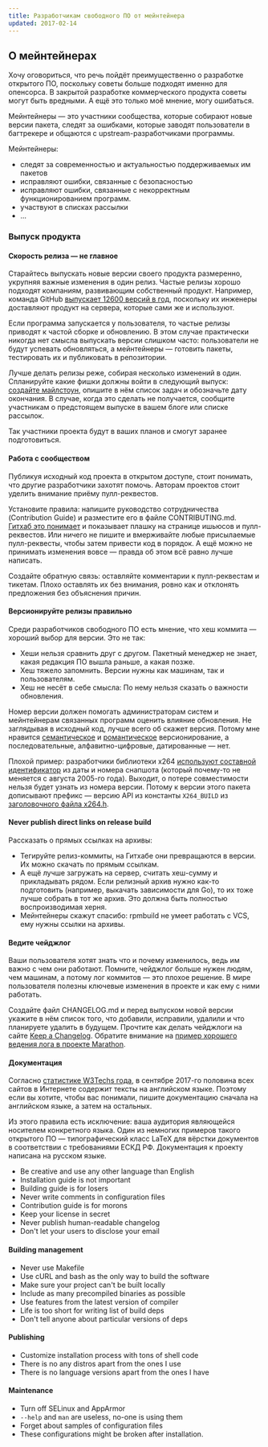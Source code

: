 ```yaml
---
title: Разработчикам свободного ПО от мейнтейнера
updated: 2017-02-14
---
```


## О мейнтейнерах

Хочу оговориться, что речь пойдёт преимущественно о разработке открытого ПО,
поскольку советы больше подходят именно для опенсорса. В закрытой разработке
коммерческого продукта советы могут быть вредными. А ещё это только моё мнение,
могу ошибаться.

Мейнтейнеры — это участники сообщества, которые собирают новые версии пакета,
следят за ошибками, которые заводят пользователи в багтрекере и
общаются с upstream-разработчиками программы.

Мейнтейнеры:
- следят за современностью и актуальностью поддерживаемых им пакетов
- исправляют ошибки, связанные с безопасностью
- исправляют ошибки, связанные с некорректным функционированием программ.
- участвуют в списках рассылки
- ...

### Выпуск продукта

#### Скорость релиза — не главное

Старайтесь выпускать новые версии своего продукта размеренно, укрупняя важные изменения в один релиз. Частые релизы хорошо подходят компаниям, развивающим собственный продукт. Например, команда GitHub [выпускает 12600 версий в год](https://github.com/blog/1241-deploying-at-github), поскольку их инженеры доставляют продукт на сервера, которые сами же и используют.

Если программа запускается у пользователя, то частые релизы приводят к частой сборке и обновлению. В этом случае практически никогда нет смысла выпускать версии слишком часто: пользователи не будут успевать обновляться, а мейнтейнеры — готовить пакеты, тестировать их и публиковать в репозитории.

Лучше делать релизы реже, собирая несколько изменений в один. Спланируйте какие фишки должны войти
в следующий выпуск: [создайте майлстоун](https://help.github.com/articles/about-milestones/), опишите в нём список задач и обозначьте дату окончания. В случае, когда это сделать не получается, сообщите участникам о предстоящем выпуске в вашем блоге или списке рассылок.

Так участники проекта будут в ваших планов и смогут заранее подготовиться.

#### Работа с сообществом

Публикуя исходный код проекта в открытом доступе, стоит понимать, что другие разработчики захотят помочь. Авторам проектов стоит уделить внимание приёму пулл-реквестов.

Установите правила: напишите руководство сотрудничества (Contribution Guide) и разместите его в файле CONTRIBUTING.md. [Гитхаб это понимает](https://help.github.com/articles/setting-guidelines-for-repository-contributors/) и показывает плашку на странице ишьюсов и пулл-реквестов. Или ничего не пишите и вмерживайте любые присылаемые пулл-реквесты, чтобы затем привести код в порядок. А ещё можно не принимать изменения вовсе — правда об этом всё равно лучше написать.

Создайте обратную связь: оставляйте комментарии к пулл-реквестам и тикетам. Плохо оставлять их без внимания, ровно как и отклонять предложения без объяснения причин.

#### Версионируйте релизы правильно

Среди разработчиков свободного ПО есть мнение, что хеш коммита — хороший выбор для версии. Это не так:

- Хеши нельзя сравнить друг с другом. Пакетный менеджер не знает, какая редакция ПО вышла раньше, а какая позже.
- Хеш тяжело запомнить. Версии нужны как машинам, так и пользователям.
- Хеш не несёт в себе смысла: По нему нельзя сказать о важности обновления.

Номер версии должен помогать администраторам систем и мейнтейнерам связанных программ оценить влияние обновления. Не заглядывая в исходный код, лучше всего об скажет версия. Потому мне нравится [семантическое](http://semver.org/) и [романтическое](http://dafoster.net/articles/2015/03/14/semantic-versioning-vs-romantic-versioning/) версионирование, а последовательные, алфавитно-цифровые, датированные — нет.

Плохой пример: разработчики библиотеки x264 [используют составной идентификатор](https://download.videolan.org/x264/snapshots/) из даты и номера снапшота (который почему-то не меняется с августа 2005-го года). Выходит, о потере совместимости нельзя будет узнать из номера версии. Потому к версии этого пакета дописывают префикс — версию API из константы `X264_BUILD` из [заголовочного файла x264.h](https://git.videolan.org/?p=x264.git;a=blob;f=x264.h).

#### Never publish direct links on release build

Рассказать о прямых ссылках на архивы:
- Тегируйте релиз-коммиты, на Гитхабе они превращаются в версии. Их можно скачать по прямым ссылкам.
- А ещё лучше загружать на сервер, считать хеш-сумму и прикладывать рядом. Если релизный архив нужно как-то подготовить (например, выкачать зависимости для Go), то их тоже лучше собрать в тот же архив. Это должна быть полностью воспроизводимая херня.
- Мейнтейнеры скажут спасибо: rpmbuild не умеет работать с VCS, ему нужны ссылки на архивы.

#### Ведите чейджлог

Ваши пользователя хотят знать что и почему изменилось, ведь им важно с чем они работают. Помните, чейджлог больше нужен людям, чем машинам, а потому лог коммитов — это плохое решение. В мире пользователя полезны ключевые изменения в проекте и как ему с ними работать.

Создайте файл CHANGELOG.md и перед выпуском новой версии укажите в нём список того, что добавили, исправили, удалили и что планируете удалить в будущем. Прочтите как делать чейджлоги на сайте [Keep a Changelog](http://keepachangelog.com/en/1.0.0/). Обратите внимание на [пример хорошего ведения лога в проекте Marathon](https://github.com/mesosphere/marathon/blob/master/changelog.md).

#### Документация

Согласно [статистике W3Techs года](https://w3techs.com/technologies/overview/content_language/all), в сентябре 2017-го половина всех сайтов в Интернете содержит тексты на английском языке. Поэтому если вы хотите, чтобы вас понимали, пишите документацию сначала на английском языке, а затем на остальных.

Из этого правила есть исключение: ваша аудитория являющейся носителем конкретного языка. Один из немногих примеров такого открытого ПО — типографический класс LaTeX для вёрстки документов в соответствии с требованиями ЕСКД РФ. Документация к проекту написана на русском языке.



- Be creative and use any other language than English
- Installation guide is not important
- Building guide is for losers
- Never write comments in configuration files
- Contribution guide is for morons
- Keep your license in secret
- Never publish human-readable changelog
- Don't let your users to disclose your email

#### Building management

- Never use Makefile
- Use cURL and bash as the only way to build the software
- Make sure your project can't be built locally
- Include as many precompiled binaries as possible
- Use features from the latest version of compiler
- Life is too short for writing list of build deps
- Don't tell anyone about particular versions of deps

#### Publishing

- Customize installation process with tons of shell code
- There is no any distros apart from the ones I use
- There is no language versions apart from the ones I have

#### Maintenance

- Turn off SELinux and AppArmor
- `--help` and `man` are useless, no-one is using them
- Forget about samples of configuration files
- These configurations might be broken after installation.
